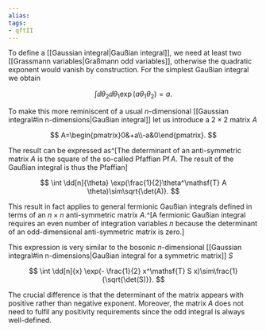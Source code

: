 ```yaml
---
alias:
tags:
- qftII
---
```

To define a [[Gaussian integral|Gaußian integral]], we need at least two
[[Grassmann variables|Graßmann odd variables]],
otherwise the quadratic exponent would vanish by construction.
For the simplest Gaußian integral we obtain

$$
\int \dd{\theta_2}\dd{\theta_1} \exp(a \theta_1\theta_2)=a.
$$

To make this more reminiscent of a usual $n$-dimensional [[Gaussian integral#in n-dimensions|Gaußian integral]]
let us introduce a $2\times2$ matrix $A$

$$
A=\begin{pmatrix}0&+a\\-a&0\end{pmatrix}.
$$

The result can be expressed as^[The determinant of an anti-symmetric matrix $A$ is the square of the so-called Pfaffian $\operatorname{Pf} A$. The result of the Gaußian integral is thus the Pfaffian]

$$
\int \dd[n]{\theta} \exp(\frac{1}{2}\theta^\mathsf{T} A \theta)\sim\sqrt{\det(A)}.
$$

This result in fact applies to general fermionic Gaußian
integrals defined in terms of an $n\times n$ anti-symmetric matrix $A$.^[A fermionic Gaußian integral requires an even number of integration variables $n$ because the determinant of an odd-dimensional anti-symmetric matrix is zero.]

This expression is very similar to the bosonic $n$-dimensional [[Gaussian integral#in n-dimensions|Gaußian integral for a symmetric matrix]] $S$

$$
\int \dd[n]{x} \exp(- \frac{1}{2} x^\mathsf{T} S x)\sim\frac{1}{\sqrt{\det(S)}}.
$$

The crucial difference is that the determinant of the matrix
appears with positive rather than negative exponent.
Moreover, the matrix $A$ does not need to fulfil any positivity
requirements since the odd integral is always well-defined.